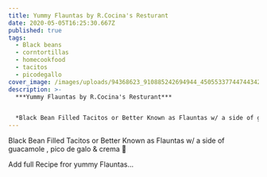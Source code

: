 ```yaml
---
title: Yummy Flauntas by R.Cocina's Resturant
date: 2020-05-05T16:25:30.667Z
published: true
tags:
  - Black beans
  - corntortillas
  - homecookfood
  - tacitos
  - picodegallo
cover_image: /images/uploads/94368623_910885242694944_4505533774474434234_n.jpg
description: >-
  ***Yummy Flauntas by R.Cocina's Resturant***


  *Black Bean Filled Tacitos or Better Known as Flauntas w/ a side of guacamole , pico de galo & crema 🌱*
---
```

Black Bean Filled Tacitos or Better Known as Flauntas w/ a side of guacamole , pico de galo & crema 🌱

Add full Recipe fror yummy Flauntas...